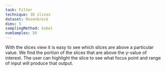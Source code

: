 ```yaml
---
task: Filter
technique: 1D slices
dataset: Rosenbrock
dims: 5
samplingMethod: Sobol
numSamples: 50
---
```


With the slices view it is easy to see which slices are above a particular
value. We find the portion of the slices that are above the y-value of 
interest. The user can highlight the slice to see what focus point and range
of input will produce that output.



